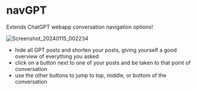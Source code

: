 # navGPT
Extends ChatGPT webapp conversation navigation options!

![Screenshot_20240115_002234](https://github.com/danaxo/navGPT/assets/71124433/7fde067a-72c9-478e-87b7-bb0a14afd3aa)

- hide all GPT posts and shorten your posts, giving yourself a good overview of everything you asked
- click on a button next to one of your posts and be taken to that point of conversation
- use the other buttons to jump to top, middle, or bottom of the conversation  
